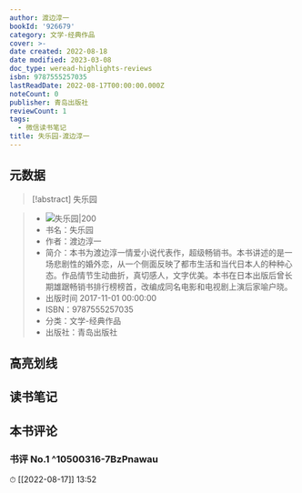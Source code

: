 ```yaml
---
author: 渡边淳一
bookId: '926679'
category: 文学-经典作品
cover: >-
date created: 2022-08-18
date modified: 2023-03-08
doc_type: weread-highlights-reviews
isbn: 9787555257035
lastReadDate: 2022-08-17T00:00:00.000Z
noteCount: 0
publisher: 青岛出版社
reviewCount: 1
tags:
  - 微信读书笔记
title: 失乐园-渡边淳一
---
```


## 元数据

>[!abstract] 失乐园

> - ![失乐园|200](https://wfqqreader-1252317822.image.myqcloud.com/cover/679/926679/t7_926679.jpg)
> - 书名：失乐园
> - 作者：渡边淳一
> - 简介：本书为渡边淳一情爱小说代表作，超级畅销书。本书讲述的是一场悲剧性的婚外恋，从一个侧面反映了都市生活和当代日本人的种种心态。作品情节生动曲折，真切感人，文字优美。本书在日本出版后曾长期雄踞畅销书排行榜榜首，改编成同名电影和电视剧上演后家喻户晓。
> - 出版时间 2017-11-01 00:00:00
> - ISBN：9787555257035
> - 分类：文学-经典作品
> - 出版社：青岛出版社

## 高亮划线

## 读书笔记

## 本书评论

### 书评 No.1 ^10500316-7BzPnawau

⏱ [[2022-08-17]] 13:52
